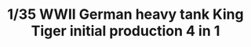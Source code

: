 ---
layout: product
title: "1/35  WWII German heavy tank King Tiger initial production 4 in 1"
price: "5900" 
desc: "Maketa"
img_path: "/assets/img/TAKO2096.webp"
brand: "N/A"
available: false
special_offer: false
new: false
soon: false
cat: "010000"
subcat: "010200"
subsubcat: "0N/A"
sifra: "TAKO2096"
popular: false
spec: false
---